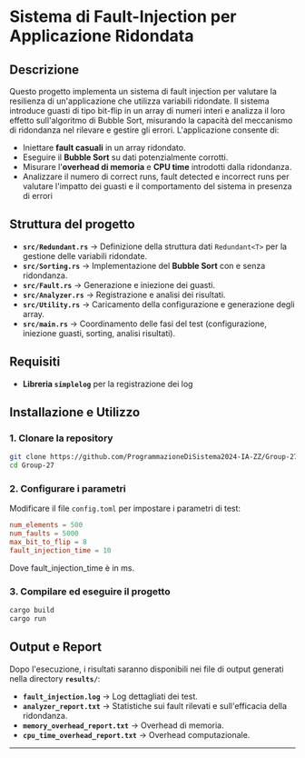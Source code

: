 # **Sistema di Fault-Injection per Applicazione Ridondata**

## **Descrizione**
Questo progetto implementa un sistema di fault injection per valutare la resilienza di un'applicazione che utilizza variabili ridondate. Il sistema introduce guasti di tipo bit-flip in un array di numeri interi e analizza il loro effetto sull'algoritmo di Bubble Sort, misurando la capacità del meccanismo di ridondanza nel rilevare e gestire gli errori.
L'applicazione consente di:
- Iniettare **fault casuali** in un array ridondato.
- Eseguire il **Bubble Sort** su dati potenzialmente corrotti.
- Misurare l'**overhead di memoria** e **CPU time** introdotti dalla ridondanza.
- Analizzare il numero di correct runs, fault detected e incorrect runs per valutare l'impatto dei guasti e il comportamento del sistema in presenza di errori

## **Struttura del progetto**
- **`src/Redundant.rs`** → Definizione della struttura dati `Redundant<T>` per la gestione delle variabili ridondate.
- **`src/Sorting.rs`** → Implementazione del **Bubble Sort** con e senza ridondanza.
- **`src/Fault.rs`** → Generazione e iniezione dei guasti.
- **`src/Analyzer.rs`** → Registrazione e analisi dei risultati.
- **`src/Utility.rs`** → Caricamento della configurazione e generazione degli array.
- **`src/main.rs`** → Coordinamento delle fasi del test (configurazione, iniezione guasti, sorting, analisi risultati).

## **Requisiti**
- **Libreria `simplelog`** per la registrazione dei log

## **Installazione e Utilizzo**
### **1. Clonare la repository**
```bash
git clone https://github.com/ProgrammazioneDiSistema2024-IA-ZZ/Group-27.git
cd Group-27
```

### **2. Configurare i parametri**
Modificare il file `config.toml` per impostare i parametri di test:
```toml
num_elements = 500
num_faults = 5000
max_bit_to_flip = 8
fault_injection_time = 10
```
Dove fault_injection_time è in ms.

### **3. Compilare ed eseguire il progetto**
```bash
cargo build
cargo run
```

## **Output e Report**
Dopo l'esecuzione, i risultati saranno disponibili nei file di output generati nella directory **`results/`**:
- **`fault_injection.log`** → Log dettagliati dei test.
- **`analyzer_report.txt`** → Statistiche sui fault rilevati e sull'efficacia della ridondanza.
- **`memory_overhead_report.txt`** → Overhead di memoria.
- **`cpu_time_overhead_report.txt`** → Overhead computazionale.


---

